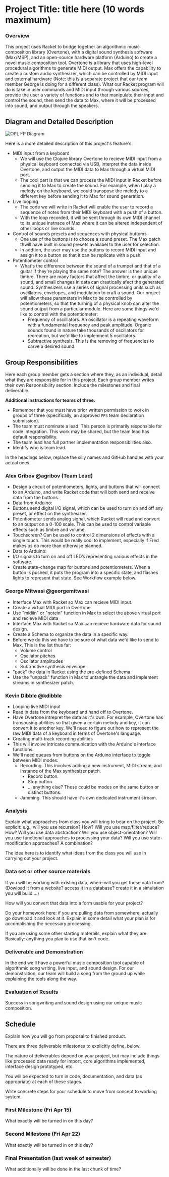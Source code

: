 # Project Title: title here (10 words maximum)

### Overview
This project uses Racket to bridge together an algorithmic music composition library (Overtone), with a digital sound synthesis software (Max/MSP), and an open-source hardware platform (Arduino) to create a novel music composition tool. Overtone is a library that uses high-level procedural algorithms to generate MIDI output. Max offers the capability to create a custom audio synthesizer, which can be controlled by MIDI input and external hardware (Note: this is a separate project that our team member George is doing for a different class). What our Racket program will do is take in user commands and MIDI input through various sources, provide the user a variety of functions and to that manipulate their input and control the sound, then send the data to Max, where it will be processed into sound, and output through the speakers.

## Diagram and Detailed Description
![OPL FP Diagram](https://github.com/oplS16projects/George-Mitwasi-Alex-Gribov-Kevin-Dibble/blob/master/OPL%20FP%20diagram.jpg)


Here is a more detailed description of this project's feature's.
* MIDI input from a keyboard
  * We will use the Clojure library Overtone to recieve MIDI input from a physical keyboard connected via USB, interpret the data inside Overtone, and output the MIDI data to Max through a virtual MIDI port.
  * The cool part is that we can process the MIDI input in Racket before sending it to Max to create the sound. For example, when I play a melody on the keyboard, we could transpose the melody to a different key before sending it to Max for sound generation.
* Live looping
  * The code we will write in Racket will enable the user to record a sequence of notes from their MIDI keyboard with a push of a button.
  * With the loop recorded, it will be sent through its own MIDI channel to its unique instnace of Max where it can be altered independent of other loops or live sounds.
* Control of sounds presets and sequences with physical buttoms
  * One use of the buttons is to choose a sound preset. The Max patch thwill have built in sound presets availabel to the user for selection.
  * In addtion, the user may use the buttons to record MIDI input and assign it to a button so that it can be replicate with a push.
* Potentiometer control
  * What's the difference between the sound of a trumpet and that of a guitar if they're playing the same note? The answer is their unique timbre. There are many factors that affect the timbre, or quality of a sound, and small changes in data can drastically afect the generated sound. Synthesizers use a series of signal processing units such as oscillators, envelopes, and modulation to craft a sound. Our project will allow these parameters in Max to be controlled by potentiometers, so that the turning of a physical knob can alter the sound output from a particular module. Here are some things we'd like to control with the potentiometer:
    * Frequency of oscilllators. An oscillator is a repeating waveform with a fundamental frequency and peak amplitude. Organic sounds found in nature take thousands of oscillators for recreation, but we'd like to implemnent 5 oscillators.
    * Subtractive synthesis. This is the removing of frequencies to carve a desired sound.

## Group Responsibilities
Here each group member gets a section where they, as an individual, detail what they are responsible for in this project. Each group member writes their own Responsibility section. Include the milestones and final deliverable.

**Additional instructions for teams of three:** 
* Remember that you must have prior written permission to work in groups of three (specifically, an approved `FP3` team declaration submission).
* The team must nominate a lead. This person is primarily responsible for code integration. This work may be shared, but the team lead has default responsibility.
* The team lead has full partner implementation responsibilities also.
* Identify who is team lead.

In the headings below, replace the silly names and GitHub handles with your actual ones.

### Alex Gribov @agribov (Team Lead)
*	Design a circuit of potentiometers, lights, and buttons that will connect to an Arduino, and write Racket code that will both send and receive data from the buttons. 
* Data from Arduino:
 * Buttons send digital I/O signal, which can be used to turn on and off any preset, or effect on the synthesizer.
 * Potentiometer sends analog signal, which Racket will read and convert to an output on a 0-100 scale. This can be used to control variable effects such as timbre and volume.
 * Touchscreen? Can be used to control 2 dimensions of effects with a single touch. This would be really cool to implement, especially if Fred makes us do more than otherwise planned.
* Data to Arduino:
 * I/O signals to turn on and off LED’s representing various effects in the software.
*	Create state-change map for buttons and potentiometers. When a button is pushed, it puts the program into a specific state, and flashes lights to represent that state. See Workflow example below.

### George Mitwasi @georgemitwasi
* Interface Max with Racket so Max can recieve MIDI input.
 * Create a virtual MIDI port in Overtone
 * Use "midiin" or "notein" function in Max to select the above virtual port and recieve MIDI data
* Interface Max with Racket so Max can recieve hardware data for sound design.
 * Create a Schema to organize the data in a specific way.
  * Before we do this we have to be sure of what data we'd like to send to Max. This is the list thus far:
    * Volume control
    * Oscilator pitches
    * Oscilator amplitudes
    * Subtractive synthesis envelope
 * "pack" the data in Racket using the pre-defined Schema.
 * Use the "unpack" function in Max to untangle the data and implement streams in synthesizer patch.

### Kevin Dibble @kdibble
* Looping live MIDI input
 * Read in data from the keyboard and hand off to Overtone.
 * Have Overtone intrepret the data as it's own. For example, Overtone has transposing abilities so that given a certain melody and key, it can convert it to another key. We'll need to figure out how to represent the raw MIDI data of a keyboard in terms of Overtone's language.
* Creating multi-track recording abilities
 * This will involve intricate communication with the Arduino's interface functions.
 * We'll need queues from buttons on the Arduino interface to toggle between MIDI modes:
    * Recording. This involves adding a new instrument, MIDI stream, and instance of the Max synthesizer patch.
      * Record button.
      * Stop button.
      * ... anything else? These could be modes on the same button or distinct buttons.
    * Jamming. This should have it's own dedicated instrument stream.

### Analysis
Explain what approaches from class you will bring to bear on the project. Be explicit: e.g., will you use recursion? How? Will you use map/filter/reduce? How? Will you use data abstraction? Will you use object-orientation? Will you use functional approaches to processing your data? Will you use state-modification approaches? A combination?

The idea here is to identify what ideas from the class you will use in carrying out your project. 

### Data set or other source materials
If you will be working with existing data, where will you get those data from? (Dowload it from a website? access it in a database? create it in a simulation you will build....)

How will you convert that data into a form usable for your project?  

Do your homework here: if you are pulling data from somewhere, actually go download it and look at it. Explain in some detail what your plan is for accomplishing the necessary processing.

If you are using some other starting materails, explain what they are. Basically: anything you plan to use that isn't code.

### Deliverable and Demonstration
In the end we'll have a powerful music composition tool capable of algorithmic song writing, live input, and sound design. For our demonstration, our team will build a song from the ground up while explaining the tools along the way.

### Evaluation of Results
Success in songwriting and sound design using our unique music composition.

## Schedule
Explain how you will go from proposal to finished product. 

There are three deliverable milestones to explicitly define, below.

The nature of deliverables depend on your project, but may include things like processed data ready for import, core algorithms implemented, interface design prototyped, etc. 

You will be expected to turn in code, documentation, and data (as appropriate) at each of these stages.

Write concrete steps for your schedule to move from concept to working system. 

### First Milestone (Fri Apr 15)
What exactly will be turned in on this day? 

### Second Milestone (Fri Apr 22)
What exactly will be turned in on this day? 

### Final Presentation (last week of semester)
What additionally will be done in the last chunk of time?
